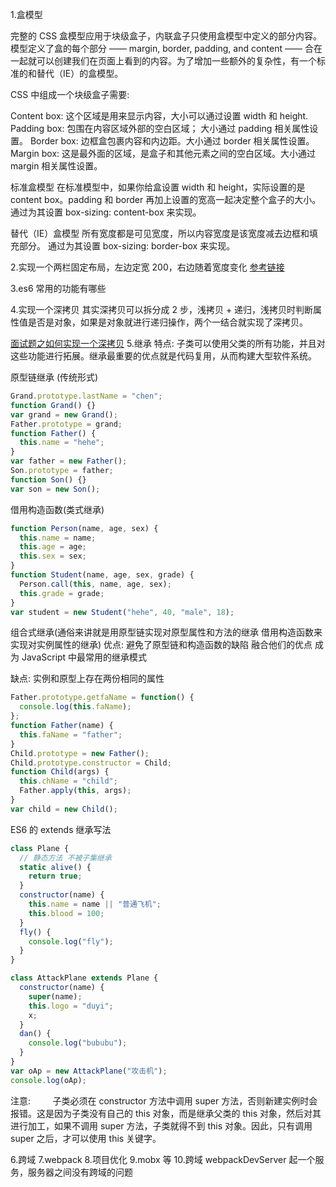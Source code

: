 1.盒模型

完整的 CSS 盒模型应用于块级盒子，内联盒子只使用盒模型中定义的部分内容。模型定义了盒的每个部分 —— margin, border, padding, and content —— 合在一起就可以创建我们在页面上看到的内容。为了增加一些额外的复杂性，有一个标准的和替代（IE）的盒模型。

CSS 中组成一个块级盒子需要:

Content box: 这个区域是用来显示内容，大小可以通过设置 width 和 height.
Padding box: 包围在内容区域外部的空白区域； 大小通过 padding 相关属性设置。
Border box: 边框盒包裹内容和内边距。大小通过 border 相关属性设置。
Margin box: 这是最外面的区域，是盒子和其他元素之间的空白区域。大小通过 margin 相关属性设置。

标准盒模型
在标准模型中，如果你给盒设置 width 和 height，实际设置的是 content box。padding 和 border 再加上设置的宽高一起决定整个盒子的大小。
通过为其设置 box-sizing: content-box 来实现。

替代（IE）盒模型
所有宽度都是可见宽度，所以内容宽度是该宽度减去边框和填充部分。
通过为其设置 box-sizing: border-box 来实现。

2.实现一个两栏固定布局，左边定宽 200，右边随着宽度变化
[参考链接](https://segmentfault.com/a/1190000038226226)

3.es6 常用的功能有哪些 

4.实现一个深拷贝
其实深拷贝可以拆分成 2 步，浅拷贝 + 递归，浅拷贝时判断属性值是否是对象，如果是对象就进行递归操作，两个一结合就实现了深拷贝。


[面试题之如何实现一个深拷贝](https://segmentfault.com/a/1190000020255831) 
5.继承
特点:
子类可以使用父类的所有功能，并且对这些功能进行拓展。继承最重要的优点就是代码复用，从而构建大型软件系统。

原型链继承 (传统形式)

```javascript
Grand.prototype.lastName = "chen";
function Grand() {}
var grand = new Grand();
Father.prototype = grand;
function Father() {
  this.name = "hehe";
}
var father = new Father();
Son.prototype = father;
function Son() {}
var son = new Son();
```

借用构造函数(类式继承)

```javascript
function Person(name, age, sex) {
  this.name = name;
  this.age = age;
  this.sex = sex;
}
function Student(name, age, sex, grade) {
  Person.call(this, name, age, sex);
  this.grade = grade;
}
var student = new Student("hehe", 40, "male", 18);
```

组合式继承(通俗来讲就是用原型链实现对原型属性和方法的继承 借用构造函数来实现对实例属性的继承)
优点:
避免了原型链和构造函数的缺陷 融合他们的优点 成为 JavaScript 中最常用的继承模式

缺点:
实例和原型上存在两份相同的属性

```javascript
Father.prototype.getfaName = function() {
  console.log(this.faName);
};
function Father(name) {
  this.faName = "father";
}
Child.prototype = new Father();
Child.prototype.constructor = Child;
function Child(args) {
  this.chName = "child";
  Father.apply(this, args);
}
var child = new Child();
```

ES6 的 extends 继承写法

```javascript
class Plane {
  // 静态方法 不被子集继承
  static alive() {
    return true;
  }
  constructor(name) {
    this.name = name || "普通飞机";
    this.blood = 100;
  }
  fly() {
    console.log("fly");
  }
}

class AttackPlane extends Plane {
  constructor(name) {
    super(name);
    this.logo = "duyi";
    x;
  }
  dan() {
    console.log("bububu");
  }
}
var oAp = new AttackPlane("攻击机");
console.log(oAp);
```

注意:        
子类必须在 constructor 方法中调用 super 方法，否则新建实例时会报错。这是因为子类没有自己的 this 对象，而是继承父类的 this 对象，然后对其进行加工，如果不调用 super 方法，子类就得不到 this 对象。因此，只有调用 super 之后，才可以使用 this 关键字。

6.跨域
7.webpack 
8.项目优化
9.mobx 等 
10.跨域
webpackDevServer 起一个服务，服务器之间没有跨域的问题
